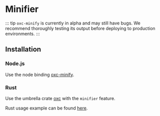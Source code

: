 # Minifier

::: tip
`oxc-minify` is currently in alpha and may still have bugs.
We recommend thoroughly testing its output before deploying to production environments.
:::

## Installation

### Node.js

Use the node binding [oxc-minify][url-oxc-minify-npm].

### Rust

Use the umbrella crate [oxc][url-oxc-crate] with the `minifier` feature.

Rust usage example can be found [here](https://github.com/oxc-project/oxc/blob/main/crates/oxc_minifier/examples/minifier.rs).

<!-- Links -->

[url-oxc-crate]: https://docs.rs/oxc
[url-oxc-minify-npm]: https://www.npmjs.com/package/oxc-minify
